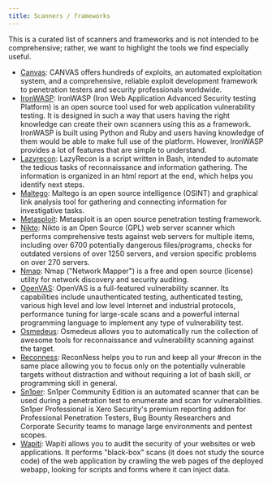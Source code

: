 ```yaml
---
title: Scanners / frameworks
---
```


This is a curated list of scanners and frameworks and is not intended to be comprehensive; rather, we want to highlight the tools we find especially useful.

* [Canvas](https://www.immunityinc.com/products/canvas/): CANVAS offers hundreds of exploits, an automated exploitation system, and a comprehensive, reliable exploit development framework to penetration testers and security professionals worldwide.
* [IronWASP](https://resources.infosecinstitute.com/ironwasp-part-1-2/): IronWASP (Iron Web Application Advanced Security testing Platform) is an open source tool used for web application vulnerability testing. It is designed in such a way that users having the right knowledge can create their own scanners using this as a framework. IronWASP is built using Python and Ruby and users having knowledge of them would be able to make full use of the platform. However, IronWASP provides a lot of features that are simple to understand.
* [Lazyrecon](https://github.com/nahamsec/lazyrecon): LazyRecon is a script written in Bash, intended to automate the tedious tasks of reconnaissance and information gathering. The information is organized in an html report at the end, which helps you identify next steps.
* [Maltego](https://www.maltego.com/): Maltego is an open source intelligence (OSINT) and graphical link analysis tool for gathering and connecting information for investigative tasks.
* [Metasploit](https://www.metasploit.com/): Metasploit is an open source penetration testing framework.
* [Nikto](https://cirt.net/Nikto2): Nikto is an Open Source (GPL) web server scanner which performs comprehensive tests against web servers for multiple items, including over 6700 potentially dangerous files/programs, checks for outdated versions of over 1250 servers, and version specific problems on over 270 servers.
* [Nmap](https://nmap.org/): Nmap ("Network Mapper") is a free and open source (license) utility for network discovery and security auditing.
* [OpenVAS](https://www.openvas.org/): OpenVAS is a full-featured vulnerability scanner. Its capabilities include unauthenticated testing, authenticated testing, various high level and low level Internet and industrial protocols, performance tuning for large-scale scans and a powerful internal programming language to implement any type of vulnerability test.
* [Osmedeus](https://github.com/j3ssie/Osmedeus): Osmedeus allows you to automatically run the collection of awesome tools for reconnaissance and vulnerability scanning against the target.
* [Reconness](https://github.com/reconness/reconness): ReconNess helps you to run and keep all your #recon in the same place allowing you to focus only on the potentially vulnerable targets without distraction and without requiring a lot of bash skill, or programming skill in general.
* [Sn1per](https://github.com/1N3/Sn1per): Sn1per Community Edition is an automated scanner that can be used during a penetration test to enumerate and scan for vulnerabilities. Sn1per Professional is Xero Security's premium reporting addon for Professional Penetration Testers, Bug Bounty Researchers and Corporate Security teams to manage large environments and pentest scopes.
* [Wapiti](https://wapiti.sourceforge.io/): Wapiti allows you to audit the security of your websites or web applications. It performs "black-box" scans (it does not study the source code) of the web application by crawling the web pages of the deployed webapp, looking for scripts and forms where it can inject data.
